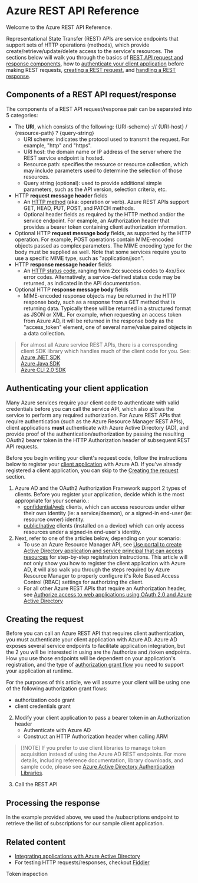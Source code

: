 # Azure REST API Reference

Welcome to the Azure REST API Reference.

Representational State Transfer (REST) APIs are service endpoints that support sets of HTTP operations (methods), which provide create/retrieve/update/delete access to the service's resources. The sections below will walk you through the basics of [REST API request and response components](#components-of-a-rest-api-request), how to [authenticate your client application](authenticating-your-client-application) before making REST requests, [creating a REST request](creating-the-request), and [handling a REST response](processing-the-response).

## Components of a REST API request/response

The components of a REST API request/response pair can be separated into 5 categories:

- The **URI**, which consists of the following: {URI-scheme} :// {URI-host} / {resource-path} ? {query-string}
    - URI scheme: indicates the protocol used to transmit the request. For example, "http" and "https".  
    - URI host: the domain name or IP address of the server where the REST service endpoint is hosted.  
    - Resource path: specifies the resource or resource collection, which may include parameters used to determine the selection of those resources.
    - Query string (optional): used to provide additional simple parameters, such as the API version, selection criteria, etc.
- HTTP **request message header** fields
    - An [HTTP method](http://www.w3.org/Protocols/rfc2616/rfc2616-sec9.html) (aka: operation or verb). Azure REST APIs support GET, HEAD, PUT, POST, and PATCH methods.
    - Optional header fields as required by the HTTP method and/or the service endpoint. For example, an Authorization header that provides a bearer token containing client authorization information.
- Optional HTTP **request message body** fields, as supported by the HTTP operation. For example, POST operations contain MIME-encoded objects passed as complex parameters. The MIME encoding type for the body must be supplied as well. Note that some services require you to use a specific MIME type, such as "application/json".  
- HTTP **response message header** fields
    - An [HTTP status code](http://www.w3.org/Protocols/HTTP/HTRESP.html), ranging from 2xx success codes to 4xx/5xx error codes. Alternatively, a service-defined status code may be returned, as indicated in the API documentation. 
- Optional HTTP **response message body** fields
    - MIME-encoded response objects may be returned in the HTTP response body, such as a response from a GET method that is returning data. Typically these will be returned in a structured format as JSON or XML. For example, when requesting an access token from Azure AD, it will be returned in the response body as the "access_token" element, one of several name/value paired objects in a data collection.

> For almost all Azure service REST APIs, there is a corresponding client SDK library which handles much of the client code for you. See:
> [Azure .NET SDK](https://docs.microsoft.com/en-us/dotnet/api)  
> [Azure Java SDK](https://docs.microsoft.com/en-us/java/api)  
> [Azure CLI 2.0 SDK](https://docs.microsoft.com/en-us/cli/azure)  

## Authenticating your client application

Many Azure services require your client code to authenticate with valid credentials before you can call the service API, which also allows the service to perform any required authorization. For Azure REST APIs that require authentication (such as the Azure Resource Manager REST APIs), client applications **must** authenticate with Azure Active Directory (AD), and provide proof of the authentication/authorization by passing the resulting OAuth2 bearer token in the HTTP Authorization header of subsequent REST API requests. 

Before you begin writing your client's request code, follow the instructions below to register your [client application](https://azure.microsoft.com/documentation/articles/active-directory-dev-glossary/#client-application) with Azure AD. If you've already registered a client application, you can skip to the [Creating the request](#creating-the-request) section. 

1. Azure AD and the OAuth2 Authorization Framework support 2 types of clients. Before you register your application, decide which is the most appropriate for your scenario.:  
    - [confidential/web](https://azure.microsoft.com/documentation/articles/active-directory-dev-glossary/#web-client) clients, which can access resources under either their own identity (ie: a service/daemon), or a signed-in end-user (ie: resource owner) identity.  
    - [public/native](https://azure.microsoft.com/documentation/articles/active-directory-dev-glossary/#native-client) clients (installed on a device) which can only access resources under a signed-in end-user's identity. 
2. Next, refer to one of the articles below, depending on your scenario:
    - To use an Azure Resource Manager API, see [Use portal to create Active Directory application and service principal that can access resources](https://azure.microsoft.com/documentation/articles/resource-group-create-service-principal-portal/) for step-by-step registration instructions. This article will not only show you how to register the client application with Azure AD, it will also walk you through the steps required by Azure Resource Manager to properly configure it's Role Based Access Control (RBAC) settings for authorizing the client.
    - For all other Azure REST APIs that require an Authorization header, see [Authorize access to web applications using OAuth 2.0 and Azure Active Directory](https://azure.microsoft.com/en-us/documentation/articles/active-directory-protocols-oauth-code/)


## Creating the request

Before you can call an Azure REST API that requires client authentication, you must authenticate your client application with Azure AD. Azure AD exposes several service endpoints to facilitate application integration, but the 2 you will be interested in using are the /authorize and /token endpoints. How you use those endpoints will be dependent on your application's registration, and the type of [authorization grant flow](https://azure.microsoft.com/documentation/articles/active-directory-dev-glossary/#authorization-grant) you need to support your application at runtime.

For the purposes of this article, we will assume your client will be using one of the following authorization grant flows:

- authorization code grant
- client credentials grant

2. Modify your client application to pass a bearer token in an Authorization header
    - Authenticate with Azure AD
    - Construct an HTTP Authorization header when calling ARM


> [!NOTE] If you prefer to use client libraries to manage token acquisition instead of using the Azure AD REST endpoints. For more details, including reference documentation, library downloads, and sample code, please see [Azure Active Directory Authentication Libraries](https://azure.microsoft.com/documentation/articles/active-directory-authentication-libraries/).

3. Call the REST API

## Processing the response
In the example provided above, we used the /subscriptions endpoint to retrieve the list of subscriptions for our sample client application.

## Related content
- [Integrating applications with Azure Active Directory](https://azure.microsoft.com/documentation/articles/active-directory-integrating-applications/)
- For testing HTTP requests/responses, checkout [Fiddler](http://www.telerik.com/fiddler)

Token inspection

